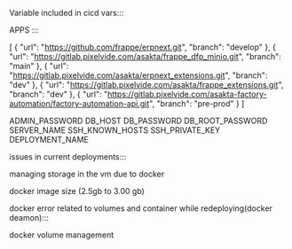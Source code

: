 Variable included in cicd vars:::

APPS ::: 

[
  {
    "url": "https://github.com/frappe/erpnext.git",
    "branch": "develop"
  },
  {
    "url": "https://gitlab.pixelvide.com/asakta/frappe_dfp_minio.git",
    "branch": "main"
  },
  {
    "url": "https://gitlab.pixelvide.com/asakta/erpnext_extensions.git",
    "branch": "dev"
  },
  {
    "url": "https://gitlab.pixelvide.com/asakta/frappe_extensions.git",
    "branch": "dev"
  },
  {
    "url": "https://gitlab.pixelvide.com/asakta-factory-automation/factory-automation-api.git",
    "branch": "pre-prod"
  }
]

ADMIN_PASSWORD
DB_HOST
DB_PASSWORD
DB_ROOT_PASSWORD
SERVER_NAME
SSH_KNOWN_HOSTS
SSH_PRIVATE_KEY
DEPLOYMENT_NAME


issues in current deployments:::

managing storage in the vm due to docker 

docker image size (2.5gb to 3.00 gb)

docker error related to volumes and container while redeploying(docker deamon):::

docker volume management